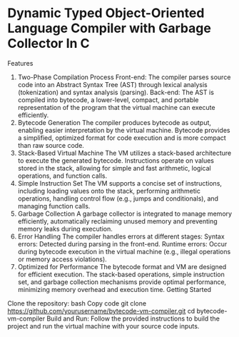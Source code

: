 # Dynamic Typed Object-Oriented Language Compiler with Garbage Collector In C
Features

1. Two-Phase Compilation Process
Front-end: The compiler parses source code into an Abstract Syntax Tree (AST) through lexical analysis (tokenization) and syntax analysis (parsing).
Back-end: The AST is compiled into bytecode, a lower-level, compact, and portable representation of the program that the virtual machine can execute efficiently.
2. Bytecode Generation
The compiler produces bytecode as output, enabling easier interpretation by the virtual machine. Bytecode provides a simplified, optimized format for code execution and is more compact than raw source code.
3. Stack-Based Virtual Machine
The VM utilizes a stack-based architecture to execute the generated bytecode. Instructions operate on values stored in the stack, allowing for simple and fast arithmetic, logical operations, and function calls.
4. Simple Instruction Set
The VM supports a concise set of instructions, including loading values onto the stack, performing arithmetic operations, handling control flow (e.g., jumps and conditionals), and managing function calls.
5. Garbage Collection
A garbage collector is integrated to manage memory efficiently, automatically reclaiming unused memory and preventing memory leaks during execution.
6. Error Handling
The compiler handles errors at different stages:
Syntax errors: Detected during parsing in the front-end.
Runtime errors: Occur during bytecode execution in the virtual machine (e.g., illegal operations or memory access violations).
7. Optimized for Performance
The bytecode format and VM are designed for efficient execution. The stack-based operations, simple instruction set, and garbage collection mechanisms provide optimal performance, minimizing memory overhead and execution time.
Getting Started

Clone the repository:
bash
Copy code
git clone https://github.com/yourusername/bytecode-vm-compiler.git
cd bytecode-vm-compiler
Build and Run:
Follow the provided instructions to build the project and run the virtual machine with your source code inputs.
